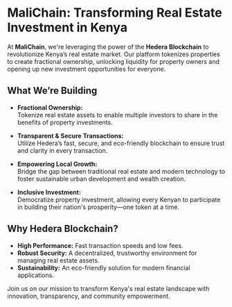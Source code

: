 # MaliChain: Transforming Real Estate Investment in Kenya

At **MaliChain**, we're leveraging the power of the **Hedera Blockchain** to revolutionize Kenya’s real estate market. Our platform tokenizes properties to create fractional ownership, unlocking liquidity for property owners and opening up new investment opportunities for everyone.

## What We’re Building

- **Fractional Ownership:**  
  Tokenize real estate assets to enable multiple investors to share in the benefits of property investments.

- **Transparent & Secure Transactions:**  
  Utilize Hedera’s fast, secure, and eco-friendly blockchain to ensure trust and clarity in every transaction.

- **Empowering Local Growth:**  
  Bridge the gap between traditional real estate and modern technology to foster sustainable urban development and wealth creation.

- **Inclusive Investment:**  
  Democratize property investment, allowing every Kenyan to participate in building their nation's prosperity—one token at a time.

## Why Hedera Blockchain?

- **High Performance:** Fast transaction speeds and low fees.
- **Robust Security:** A decentralized, trustworthy environment for managing real estate assets.
- **Sustainability:** An eco-friendly solution for modern financial applications.

Join us on our mission to transform Kenya's real estate landscape with innovation, transparency, and community empowerment.
